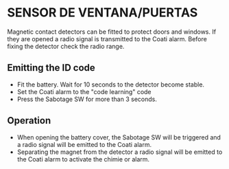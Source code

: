 # SENSOR DE VENTANA/PUERTAS

Magnetic contact detectors can be fitted to protect doors and windows. If they are opened a radio signal is transmitted to the Coati alarm. Before fixing the detector check the radio range. 

## Emitting the ID code

- Fit the battery. Wait for 10 seconds to the detector become stable.
- Set the Coati alarm to the "code learning" code
- Press the Sabotage SW for more than 3 seconds.

## Operation

- When opening the battery cover, the Sabotage SW will be triggered and a radio signal will be emitted to the Coati alarm.
- Separating the magnet from the detector a radio signal will be emitted to the Coati alarm to activate the chimie or alarm.